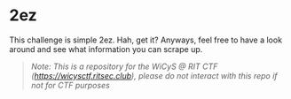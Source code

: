 # 2ez

This challenge is simple 2ez. Hah, get it? Anyways, feel free to have a look around and see what information you can scrape up.

<!--

Woah, did you know markdown files can contain HTML? (yeah this is an HTML comment)

Here, have yourself a flag 😎

RS{HTML_1n_m@rkd0wn}

-->

> _Note: This is a repository for the WiCyS @ RIT CTF (https://wicysctf.ritsec.club), please do not interact with this repo if not for CTF purposes_
